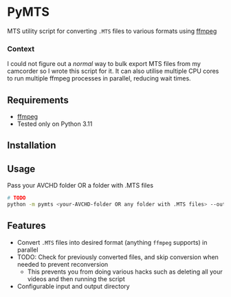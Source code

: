 # PyMTS
MTS utility script for converting `.MTS` files to various formats using [ffmpeg](https://www.ffmpeg.org)

### Context
I could not figure out a *normal* way to bulk export MTS files from my camcorder so I wrote this script for it.
It can also utilise multiple CPU cores to run multiple ffmpeg processes in parallel, reducing wait times.


## Requirements
- [ffmpeg](https://www.ffmpeg.org)
- Tested only on Python 3.11

## Installation


## Usage
Pass your AVCHD folder OR a folder with .MTS files
```bash
# TODO
python -m pymts <your-AVCHD-folder OR any folder with .MTS files> --output <output-folder>
```




## Features
- Convert `.MTS` files into desired format (anything `ffmpeg` supports) in parallel
- TODO: Check for previously converted files, and skip conversion when needed to prevent reconversion
    - This prevents you from doing various hacks such as deleting all your videos and then running the script
- Configurable input and output directory
